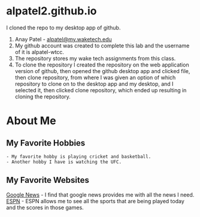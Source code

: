 # alpatel2.github.io
I cloned the repo to my desktop app of github.
1. Anay Patel - alpatel@my.waketech.edu
2. My github account was created to complete this lab and the username of it is alpatel-wtcc.
3. The repository stores my wake tech assignments from this class.
4. To clone the repository I created the repository on the web application version of github, then opened the github desktop app and clicked file, then clone repository, from where I was given an option of which repository to clone on to the desktop app and my desktop, and I selected it, then clicked clone repository, which ended up resulting in cloning the repository.
# About Me
## My Favorite Hobbies
    - My favorite hobby is playing cricket and basketball.
    - Another hobby I have is watching the UFC.
## My Favorite Websites
[Google News](https://news.google.com/) -  I find that google news provides me with all the news I need.
[ESPN](https://www.espn.com/) -  ESPN allows me to see all the sports that are being played today and the scores in those games.
